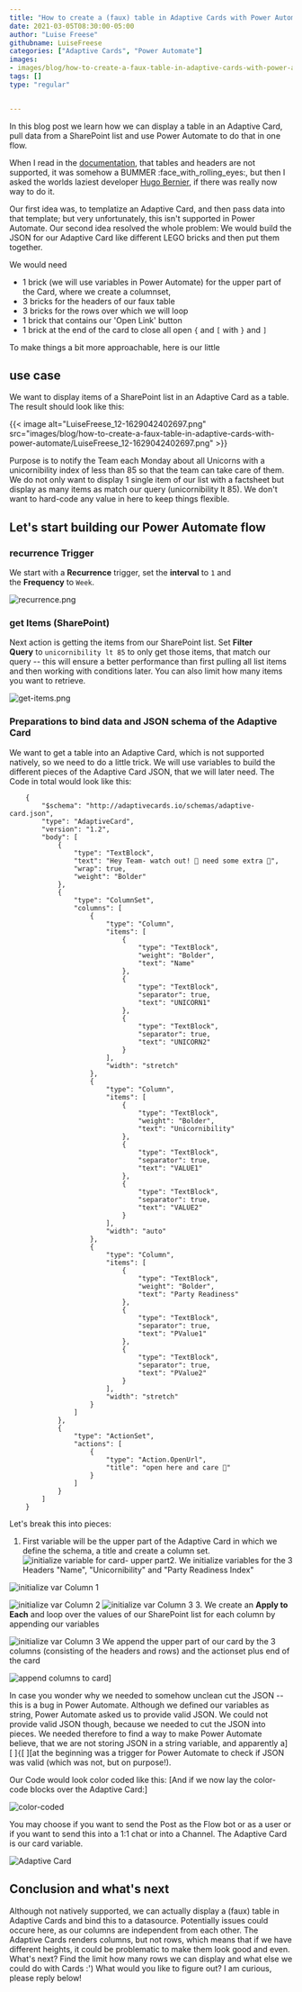 ```yaml
---
title: "How to create a (faux) table in Adaptive Cards with Power Automate"
date: 2021-03-05T08:30:00-05:00
author: "Luise Freese"
githubname: LuiseFreese
categories: ["Adaptive Cards", "Power Automate"]
images:
- images/blog/how-to-create-a-faux-table-in-adaptive-cards-with-power-automate/LuiseFreese_12-1629042402697.png
tags: []
type: "regular"


---
```


In this blog post we learn how we can display a table in an Adaptive
Card, pull data from a SharePoint list and use Power Automate to do that
in one flow.

When I read in
the [documentation](https://docs.microsoft.com/en-us/adaptive-cards/authoring-cards/text-features),
that tables and headers are not supported, it was somehow a
BUMMER :face_with_rolling_eyes:, but then I asked the worlds laziest
developer [Hugo Bernier](https://twitter.com/bernierh), if there was
really now way to do it.

Our first idea was, to templatize an Adaptive Card, and then pass data
into that template; but very unfortunately, this isn't supported in
Power Automate. Our second idea resolved the whole problem: We would
build the JSON for our Adaptive Card like different LEGO bricks and then
put them together.

We would need

-   1 brick (we will use variables in Power Automate) for the upper part
    of the Card, where we create a columnset,
-   3 bricks for the headers of our faux table
-   3 bricks for the rows over which we will loop
-   1 brick that contains our 'Open Link' button
-   1 brick at the end of the card to close all
    open `{` and `[` with `}` and `]`

To make things a bit more approachable, here is our little

## use case 

We want to display items of a SharePoint list in an Adaptive Card as a
table. The result should look like this:

{{< image alt="LuiseFreese_12-1629042402697.png" src="images/blog/how-to-create-a-faux-table-in-adaptive-cards-with-power-automate/LuiseFreese_12-1629042402697.png" >}}
 

Purpose is to notify the Team each Monday about all Unicorns with a
unicornibility index of less than 85 so that the team can take care of
them. We do not only want to display 1 single item of our list with a
factsheet but display as many items as match our query (unicornibility
lt 85). We don't want to hard-code any value in here to keep things
flexible.

## Let's start building our Power Automate flow 

### recurrence Trigger 

We start with a **Recurrence** trigger, set the **interval** to `1` and
the **Frequency** to `Week`.

![recurrence.png](https://github.com/LuiseFreese/blog/blob/main/media/how-to-create-table-in-adaptive-cards/recurrence.png?raw=true "recurrence.png")


### get Items (SharePoint) 

Next action is getting the items from our SharePoint list. Set **Filter
Query** to `unicornibility lt 85` to only get those items, that match
our query -- this will ensure a better performance than first pulling
all list items and then working with conditions later. You can also
limit how many items you want to retrieve.



![get-items.png](https://github.com/LuiseFreese/blog/blob/main/media/how-to-create-table-in-adaptive-cards/get-items.png?raw=true "get-items.png")

### Preparations to bind data and JSON schema of the Adaptive Card 

We want to get a table into an Adaptive Card, which is not supported
natively, so we need to do a little trick. We will use variables to
build the different pieces of the Adaptive Card JSON, that we will later
need. The Code in total would look like this:  

```
    {
        "$schema": "http://adaptivecards.io/schemas/adaptive-card.json",
        "type": "AdaptiveCard",
        "version": "1.2",
        "body": [
            {
                "type": "TextBlock",
                "text": "Hey Team- watch out! 🦄 need some extra 💖",
                "wrap": true,
                "weight": "Bolder"
            },
            {
                "type": "ColumnSet",
                "columns": [
                    {
                        "type": "Column",
                        "items": [
                            {
                                "type": "TextBlock",
                                "weight": "Bolder",
                                "text": "Name"
                            },
                            {
                                "type": "TextBlock",
                                "separator": true,
                                "text": "UNICORN1"
                            },
                            {
                                "type": "TextBlock",
                                "separator": true,
                                "text": "UNICORN2"
                            }
                        ],
                        "width": "stretch"
                    },
                    {
                        "type": "Column",
                        "items": [
                            {
                                "type": "TextBlock",
                                "weight": "Bolder",
                                "text": "Unicornibility"
                            },
                            {
                                "type": "TextBlock",
                                "separator": true,
                                "text": "VALUE1"
                            },
                            {
                                "type": "TextBlock",
                                "separator": true,
                                "text": "VALUE2"
                            }
                        ],
                        "width": "auto"
                    },
                    {
                        "type": "Column",
                        "items": [
                            {
                                "type": "TextBlock",
                                "weight": "Bolder",
                                "text": "Party Readiness"
                            },
                            {
                                "type": "TextBlock",
                                "separator": true,
                                "text": "PValue1"
                            },
                            {
                                "type": "TextBlock",
                                "separator": true,
                                "text": "PValue2"
                            }
                        ],
                        "width": "stretch"
                    }
                ]
            },
            {
                "type": "ActionSet",
                "actions": [
                    {
                        "type": "Action.OpenUrl",
                        "title": "open here and care 💖"
                    }
                ]
            }
        ]
    }
```

Let's break this into pieces:

1.  First variable will be the upper part of the Adaptive Card in which
    we define the schema, a title and create a column set. 
![initialize variable for card- upper part](https://github.com/LuiseFreese/blog/raw/main/media/how-to-create-table-in-adaptive-cards/varCard-initialize.png)2.
We initialize variables for the 3 Headers "Name", "Unicornibility" and
"Party Readiness Index"

![initialize var Column 1](https://github.com/LuiseFreese/blog/raw/main/media/how-to-create-table-in-adaptive-cards/varColumn1-initialize.png)
 

![initialize var Column 2](https://github.com/LuiseFreese/blog/raw/main/media/how-to-create-table-in-adaptive-cards/varColumn2-initialize.png)
![initialize var Column
3](https://github.com/LuiseFreese/blog/raw/main/media/how-to-create-table-in-adaptive-cards/varColumn3-initialize.png)
3\. We create an **Apply to Each** and loop over the values of our
SharePoint list for each column by appending our variables

![initialize var Column 3](https://github.com/LuiseFreese/blog/raw/main/media/how-to-create-table-in-adaptive-cards/apply-to-each.png)
We append the upper part of our card by the 3 columns (consisting of the
headers and rows) and the actionset plus end of the card

![append columns to card](https://github.com/LuiseFreese/blog/raw/main/media/how-to-create-table-in-adaptive-cards/append%20to%20Card.png)]

In case you wonder why we needed to somehow unclean cut the JSON --
this is a bug in Power Automate. Although we defined our variables as
string, Power Automate asked us to provide valid JSON. We could not
provide valid JSON though, because we needed to cut the JSON into
pieces. We needed therefore to find a way to make Power Automate
believe, that we are not storing JSON in a string variable, and
apparently
a][ ]`{`[ ][at
the beginning was a trigger for Power Automate to check if JSON was
valid (which was not, but on purpose!).

Our Code would look color coded like this: [And if we now lay the
color-code blocks over the Adaptive
Card:]

![color-coded](https://github.com/LuiseFreese/blog/raw/main/media/how-to-create-table-in-adaptive-cards/V2color-coded.png)
 


You may choose if you want to send the Post as the Flow bot or as a user
or if you want to send this into a 1:1 chat or into a Channel. The
Adaptive Card is our card variable.



![Adaptive Card](https://github.com/LuiseFreese/blog/raw/main/media/how-to-create-table-in-adaptive-cards/card.png)

## Conclusion and what's next 

Although not natively supported, we can actually display a (faux) table
in Adaptive Cards and bind this to a datasource. Potentially issues
could occure here, as our columns are independent from each other. The
Adaptive Cards renders columns, but not rows, which means that if we
have different heights, it could be problematic to make them look good
and even. What's next? Find the limit how many rows we can display and
what else we could do with Cards :') What would you like to figure out?
I am curious, please reply below!
